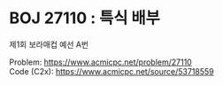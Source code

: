 # BOJ 27110 : 특식 배부  
제1회 보라매컵 예선 A번  
  
Problem: https://www.acmicpc.net/problem/27110  
Code (C2x): https://www.acmicpc.net/source/53718559  
